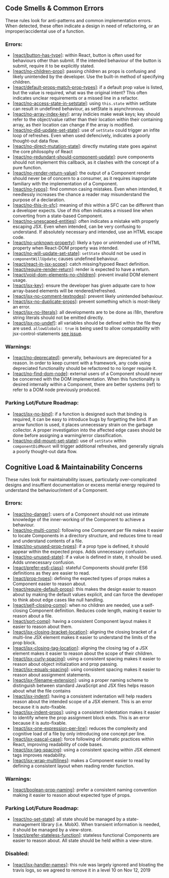 
## Code Smells & Common Errors
These rules look for anti-patterns and common implementation errors.  When detected, these often indicate a design in need of refactoring, or an improper/accidental use of a function.

### Errors:
* [[react/button-has-type]](https://github.com/yannickcr/eslint-plugin-react/blob/master/docs/rules/button-has-type.md): within React, button is often used for behaviours other than submit.  If the intended behaviour of the button is submit, require it to be explicitly stated.
* [[react/no-children-prop]](https://github.com/yannickcr/eslint-plugin-react/blob/HEAD/docs/rules/no-children-prop.md): passing children as props is confusing and likely unintended by the developer.  Use the built-in method of specifying children.
* [[react/default-props-match-prop-types]](https://github.com/yannickcr/eslint-plugin-react/blob/HEAD/docs/rules/default-props-match-prop-types.md): if a default prop value is listed, but the value is required, what was the original intent?  This often indicates unclear requirements or a missed line in a refactor.
* [[react/no-access-state-in-setstate]](https://github.com/yannickcr/eslint-plugin-react/blob/HEAD/docs/rules/no-access-state-in-setstate.md): using `this.state` within setState can result in undefined behaviour, as setState is asynchronous.
* [[react/no-array-index-key]](https://github.com/yannickcr/eslint-plugin-react/blob/HEAD/docs/rules/no-array-index-key.md): array indicies make weak keys; key should refer to the object/value rather than their location within their containing array, as their location can change if the array is modified.
* [[react/no-did-update-set-state]](https://github.com/yannickcr/eslint-plugin-react/blob/HEAD/docs/rules/no-did-update-set-state.md): use of `setState` could trigger an infite loop of refreshes.  Even when used defencively, indicates a poorly thought-out data flow.
* [[react/no-direct-mutation-state]](https://github.com/yannickcr/eslint-plugin-react/blob/HEAD/docs/rules/no-direct-mutation-state.md): directly mutating state goes against the core philosophy of React
* [[react/no-redundant-should-component-update]](https://github.com/yannickcr/eslint-plugin-react/blob/HEAD/docs/rules/no-redundant-should-component-update.md): pure components should not implement this callback, as it clashes with the concept of a pure function.
* [[react/no-render-return-value]](https://github.com/yannickcr/eslint-plugin-react/blob/HEAD/docs/rules/no-render-return-value.md): the output of a Component render should never be of concern to a consumer, as it requires inapropriate familiary with the implementation of a Component.
* [[react/no-typos]](https://github.com/yannickcr/eslint-plugin-react/blob/HEAD/docs/rules/no-typos.md): find common casing mistakes.  Even when intended, it needlessly increases the chance a reader may misunderstand the purpose of a declaration.
* [[react/no-this-in-sfc]](https://github.com/yannickcr/eslint-plugin-react/blob/HEAD/docs/rules/no-this-in-sfc.md): meaning of *this* within a SFC can be different than a developer expects.  Use of *this* often indicates a missed line when converting from a state-based Component.
* [[react/no-unescaped-entities]](https://github.com/yannickcr/eslint-plugin-react/blob/HEAD/docs/rules/no-unescaped-entities.md): often indicates a mistake with properly escaping JSX.  Even when intended, can be very confusing to understand.  If absolutely necessary and intended, use an HTML escape code.
* [[react/no-unknown-property]](https://github.com/yannickcr/eslint-plugin-react/blob/HEAD/docs/rules/no-unknown-property.md): likely a typo or unintended use of HTML property when React-DOM property was intended.
* [[react/no-will-update-set-state]](https://github.com/yannickcr/eslint-plugin-react/blob/HEAD/docs/rules/no-will-update-set-state.md): `setState` should not be used in `componentWillUpdate`; causes undefined behaviour.
* [[react/react-in-jsx-scope]](https://github.com/yannickcr/eslint-plugin-react/blob/HEAD/docs/rules/react-in-jsx-scope.md): catch missing/typoed React definition.
* [[react/require-render-return]](https://github.com/yannickcr/eslint-plugin-react/blob/HEAD/docs/rules/require-render-return.md): render is expected to have a return.
* [[react/void-dom-elements-no-children]](https://github.com/yannickcr/eslint-plugin-react/blob/HEAD/docs/rules/void-dom-elements-no-children.md): prevent invalid DOM element usage.
* [[react/jsx-key]](https://github.com/yannickcr/eslint-plugin-react/blob/HEAD/docs/rules/jsx-key.md): ensure the developer has given adquate care to how array-based elements will be rendered/refreshed.
* [[react/jsx-no-comment-textnodes]](https://github.com/yannickcr/eslint-plugin-react/blob/HEAD/docs/rules/jsx-no-comment-textnodes.md): prevent likely unintended behaviour.
* [[react/jsx-no-duplicate-props]](https://github.com/yannickcr/eslint-plugin-react/blob/HEAD/docs/rules/jsx-no-duplicate-props.md): prevent something which is most-likely an error.
* [[react/jsx-no-literals]](https://github.com/yannickcr/eslint-plugin-react/blob/HEAD/docs/rules/jsx-no-literals.md): all developments are to be done as i18n, therefore string literals should not be emitted directly.
* [[react/jsx-no-undef]](https://github.com/yannickcr/eslint-plugin-react/blob/HEAD/docs/rules/jsx-no-undef.md): all variables should be defined within the file they are used.  `allowGlobals: true` is being used to allow compatability with jsx-control-statements [see issue](https://github.com/vkbansal/eslint-plugin-jsx-control-statements#important).


### Warnings:
* [[react/no-deprecated]](https://github.com/yannickcr/eslint-plugin-react/blob/HEAD/docs/rules/no-deprecated.md): generally, behaviours are depreciated for a reason.  In order to keep current with a framework, any code using depreciated functionality should be refactored to no longer require it.
* [[react/no-find-dom-node]](https://github.com/yannickcr/eslint-plugin-react/blob/HEAD/docs/rules/no-find-dom-node.md): external users of a Component should never be concerned with the DOM implementation.  When this functionality is desired internally within a Component, there are better systems (ref) to refer to a DOM node previously produced.

### Parking Lot/Future Roadmap:
* [[react/jsx-no-bind]](https://github.com/yannickcr/eslint-plugin-react/blob/HEAD/docs/rules/jsx-no-bind.md): if a function is designed such that binding is required, it can be easy to introduce bugs by forgetting the bind.  If an arrow function is used, it places unnecessary strain on the garbage collector.  A proper investigation into the affected edge cases should be done before assigning a warning/error classification.
* [[react/no-did-mount-set-state]](https://github.com/yannickcr/eslint-plugin-react/blob/HEAD/docs/rules/no-did-mount-set-state.md): use of `setState` within `componentDidMount` will trigger additional refreshes, and generally signals a poorly thought-out data flow.


## Cognitive Load & Maintainability Concerns
These rules look for maintainability issues, particularly over-complicated designs and insuffient documentation or excess mental energy required to understand the behaviour/intent of a Component.

### Errors:
* [[react/no-danger]](https://github.com/yannickcr/eslint-plugin-react/blob/HEAD/docs/rules/no-danger.md): users of a Component should not use intimate knowledge of the inner-working of the Component to achieve a behaviour.
* [[react/no-multi-comp]](https://github.com/yannickcr/eslint-plugin-react/blob/HEAD/docs/rules/no-multi-comp.md): following one Component per file makes it easier to locate Components in a directory structure, and reduces time to read and understand contents of a file.
* [[react/no-unused-prop-types]](https://github.com/yannickcr/eslint-plugin-react/blob/HEAD/docs/rules/no-unused-prop-types.md): if a prop type is defined, it should appear within the expected props.  Adds unnecessary confusion.
* [[react/no-unused-state]](https://github.com/yannickcr/eslint-plugin-react/blob/HEAD/docs/rules/no-unused-state.md): if a value is defined in state, it should be used.  Adds unnecessary confusion.
* [[react/prefer-es6-class]](https://github.com/yannickcr/eslint-plugin-react/blob/HEAD/docs/rules/prefer-es6-class.md): stateful Components should prefer ES6 definitions as they are easier to read.
* [[react/prop-types]](https://github.com/yannickcr/eslint-plugin-react/blob/HEAD/docs/rules/prop-types.md): defining the expected types of props makes a Component easier to reason about.
* [[react/require-default-props]](https://github.com/yannickcr/eslint-plugin-react/blob/HEAD/docs/rules/require-default-props.md): this makes the design easier to reason about by making the default values explicit, and can force the developer to think about edge cases like null handling.
* [[react/self-closing-comp]](https://github.com/yannickcr/eslint-plugin-react/blob/HEAD/docs/rules/self-closing-comp.md): when no children are needed, use a self-closing Component definition.  Reduces code length, making it easier to reason about a file.
* [[react/sort-comp]](https://github.com/yannickcr/eslint-plugin-react/blob/HEAD/docs/rules/sort-comp.md): having a consistent Component layout makes it easier to reason about them.
* [[react/jsx-closing-bracket-location]](https://github.com/yannickcr/eslint-plugin-react/blob/HEAD/docs/rules/jsx-closing-bracket-location.md): aligning the closing bracket of a multi-line JSX element makes it easier to understand the limits of the prop block.
* [[react/jsx-closing-tag-location]](https://github.com/yannickcr/eslint-plugin-react/blob/HEAD/docs/rules/jsx-closing-tag-location.md): aligning the closing tag of a JSX element makes it easier to reason about the scope of their children.
* [[react/jsx-curly-spacing]](https://github.com/yannickcr/eslint-plugin-react/blob/HEAD/docs/rules/jsx-curly-spacing.md): using a consistent spacing makes it easier to reason about object initialzation and prop passing.
* [[react/jsx-equals-spacing]](https://github.com/yannickcr/eslint-plugin-react/blob/HEAD/docs/rules/jsx-equals-spacing.md): using consistent spacing makes it easier to reason about assignment statements.
* [[react/jsx-filename-extension]](https://github.com/yannickcr/eslint-plugin-react/blob/HEAD/docs/rules/jsx-filename-extension.md): using a proper naming scheme to distinguish between standard JavaScript and JSX files helps reason about what the file contains
* [[react/jsx-indent]](https://github.com/yannickcr/eslint-plugin-react/blob/HEAD/docs/rules/jsx-indent.md): having a consistent indentation will help readers reason about the intended scope of a JSX element.  This is an error because it is auto-fixable.
* [[react/jsx-indent-props]](https://github.com/yannickcr/eslint-plugin-react/blob/HEAD/docs/rules/jsx-indent-props.md): using a consistent indentation makes it easier to identify where the prop assignment block ends.  This is an error because it is auto-fixable.
* [[react/jsx-one-expression-per-line]](https://github.com/yannickcr/eslint-plugin-react/blob/HEAD/docs/rules/jsx-one-expression-per-line.md): reduces the complexity and cognitive load of a file by only introducing one concept per line.
* [[react/jsx-pascal-case]](https://github.com/yannickcr/eslint-plugin-react/blob/HEAD/docs/rules/jsx-pascal-case.md): force following of idomatic practices within React, improving readability of code bases.
* [[react/jsx-tag-spacing]](https://github.com/yannickcr/eslint-plugin-react/blob/HEAD/docs/rules/jsx-tag-spacing.md): using a consistent spacing within JSX element tags improves readability.
* [[react/jsx-wrap-multilines]](https://github.com/yannickcr/eslint-plugin-react/blob/HEAD/docs/rules/jsx-wrap-multilines.md): makes a Component easier to read by defining a consistent layout when reading render function.


### Warnings:
* [[react/boolean-prop-naming]](https://github.com/yannickcr/eslint-plugin-react/blob/HEAD/docs/rules/boolean-prop-naming.md): prefer a consistent naming convention making it easier to reason about expected type of props.

### Parking Lot/Future Roadmap:
* [[react/no-set-state]](https://github.com/yannickcr/eslint-plugin-react/blob/HEAD/docs/rules/no-set-state.md): all state should be managed by a state-management library (i.e. MobX).  When transient information is needed, it should be managed by a view-store.
* [[react/prefer-stateless-function]](https://github.com/yannickcr/eslint-plugin-react/blob/HEAD/docs/rules/prefer-stateless-function.md): stateless functional Components are easier to reason about.  All state should be held within a view-store.

### Disabled:
* [[react/jsx-handler-names]](https://github.com/yannickcr/eslint-plugin-react/blob/HEAD/docs/rules/jsx-handler-names.md): this rule was largely ignored and bloating the travis logs, so we agreed to remove it in a level 10 on Nov 12, 2019